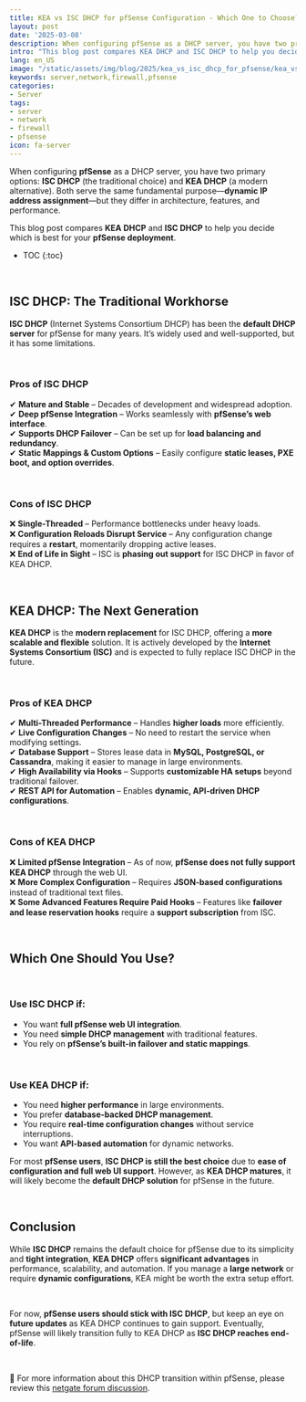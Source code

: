 ```yaml
---
title: KEA vs ISC DHCP for pfSense Configuration - Which One to Choose?
layout: post
date: '2025-03-08'
description: When configuring pfSense as a DHCP server, you have two primary options - ISC DHCP and KEA DHCP.
intro: "This blog post compares KEA DHCP and ISC DHCP to help you decide which is best for your pfSense deployment." 
lang: en_US
image: "/static/assets/img/blog/2025/kea_vs_isc_dhcp_for_pfsense/kea_vs_isc_dhcp_for_pfsense.jpg"
keywords: server,network,firewall,pfsense
categories:
- Server
tags:
- server
- network
- firewall
- pfsense
icon: fa-server
---
```

When configuring **pfSense** as a DHCP server, you have two primary options: **ISC DHCP** (the traditional choice) and **KEA DHCP** (a modern alternative). Both serve the same fundamental purpose—**dynamic IP address assignment**—but they differ in architecture, features, and performance.

This blog post compares **KEA DHCP** and **ISC DHCP** to help you decide which is best for your **pfSense deployment**.
<br>

* TOC 
{:toc}

<br>

## ISC DHCP: The Traditional Workhorse

**ISC DHCP** (Internet Systems Consortium DHCP) has been the **default DHCP server** for pfSense for many years. It’s widely used and well-supported, but it has some limitations.

<br>

### Pros of ISC DHCP
✔ **Mature and Stable** – Decades of development and widespread adoption.  
✔ **Deep pfSense Integration** – Works seamlessly with **pfSense’s web interface**.  
✔ **Supports DHCP Failover** – Can be set up for **load balancing and redundancy**.  
✔ **Static Mappings & Custom Options** – Easily configure **static leases, PXE boot, and option overrides**.

<br>

### Cons of ISC DHCP
❌ **Single-Threaded** – Performance bottlenecks under heavy loads.  
❌ **Configuration Reloads Disrupt Service** – Any configuration change requires a **restart**, momentarily dropping active leases.  
❌ **End of Life in Sight** – ISC is **phasing out support** for ISC DHCP in favor of KEA DHCP.

<br>

## KEA DHCP: The Next Generation

**KEA DHCP** is the **modern replacement** for ISC DHCP, offering a **more scalable and flexible** solution. It is actively developed by the **Internet Systems Consortium (ISC)** and is expected to fully replace ISC DHCP in the future.

<br>

### Pros of KEA DHCP
✔ **Multi-Threaded Performance** – Handles **higher loads** more efficiently.  
✔ **Live Configuration Changes** – No need to restart the service when modifying settings.  
✔ **Database Support** – Stores lease data in **MySQL, PostgreSQL, or Cassandra**, making it easier to manage in large environments.  
✔ **High Availability via Hooks** – Supports **customizable HA setups** beyond traditional failover.  
✔ **REST API for Automation** – Enables **dynamic, API-driven DHCP configurations**.

<br>

### Cons of KEA DHCP
❌ **Limited pfSense Integration** – As of now, **pfSense does not fully support KEA DHCP** through the web UI.  
❌ **More Complex Configuration** – Requires **JSON-based configurations** instead of traditional text files.  
❌ **Some Advanced Features Require Paid Hooks** – Features like **failover and lease reservation hooks** require a **support subscription** from ISC.  

<br>

## Which One Should You Use?

<br>

### Use ISC DHCP if:
- You want **full pfSense web UI integration**.  
- You need **simple DHCP management** with traditional features.  
- You rely on **pfSense’s built-in failover and static mappings**.  

<br>

### Use KEA DHCP if:
- You need **higher performance** in large environments.  
- You prefer **database-backed DHCP management**.  
- You require **real-time configuration changes** without service interruptions.  
- You want **API-based automation** for dynamic networks.  

For most **pfSense users**, **ISC DHCP is still the best choice** due to **ease of configuration and full web UI support**. However, as **KEA DHCP matures**, it will likely become the **default DHCP solution** for pfSense in the future.

<br>

## **Conclusion**

While **ISC DHCP** remains the default choice for pfSense due to its simplicity and **tight integration**, **KEA DHCP** offers **significant advantages** in performance, scalability, and automation. If you manage a **large network** or require **dynamic configurations**, KEA might be worth the extra setup effort.

<br>

For now, **pfSense users should stick with ISC DHCP**, but keep an eye on **future updates** as KEA DHCP continues to gain support. Eventually, pfSense will likely transition fully to KEA DHCP as **ISC DHCP reaches end-of-life**.

<br>

📝 For more information about this DHCP transition within pfSense, please review this [netgate forum discussion](https://forum.netgate.com/topic/188430/switch-over-from-isc-dhcp-to-kea-dhcp).
